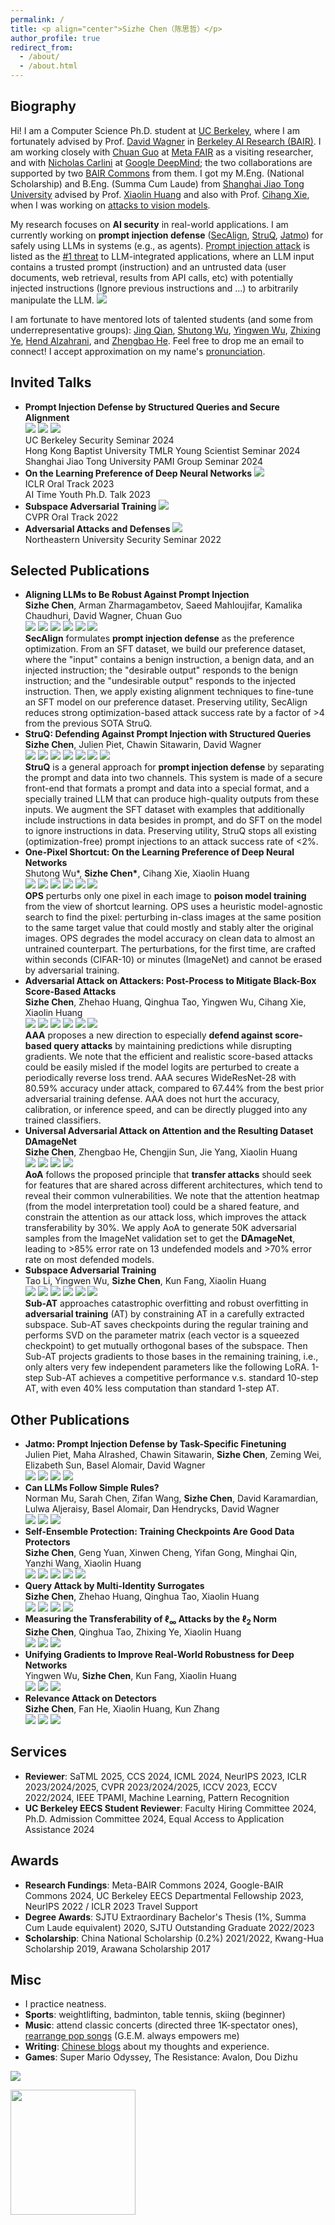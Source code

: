 ```yaml
---
permalink: /
title: <p align="center">Sizhe Chen（陈思哲）</p>
author_profile: true
redirect_from: 
  - /about/
  - /about.html
---
```

  
Biography
------
Hi! I am a Computer Science Ph.D. student at [UC Berkeley](https://eecs.berkeley.edu), where I am fortunately advised by Prof. [David Wagner](https://people.eecs.berkeley.edu/~daw) in [Berkeley AI Research (BAIR)](https://bair.berkeley.edu). I am working closely with [Chuan Guo](https://sites.google.com/view/chuanguo) at [Meta FAIR](https://ai.meta.com/research) as a visiting researcher, and with [Nicholas Carlini](https://nicholas.carlini.com) at [Google DeepMind](https://deepmind.google); the two collaborations are supported by two [BAIR Commons](https://bcommons.berkeley.edu/home) from them. I got my M.Eng. (National Scholarship) and B.Eng. (Summa Cum Laude) from [Shanghai Jiao Tong University](http://en.sjtu.edu.cn) advised by Prof. [Xiaolin Huang](http://www.pami.sjtu.edu.cn/en/xiaolin) and also with Prof. [Cihang Xie](https://cihangxie.github.io), when I was working on [attacks to vision models](https://drive.google.com/file/d/1nmocMJFOmw_5_N1roe96Vszhhg7zhaZS/view?usp=sharing).

My research focuses on **AI security** in real-world applications. I am currently working on **prompt injection defense** ([SecAlign](https://arxiv.org/pdf/2410.05451), [StruQ](http://arxiv.org/pdf/2402.06363), [Jatmo](https://arxiv.org/pdf/2312.17673)) for safely using LLMs in systems (e.g., as agents). [Prompt injection attack](https://www.ibm.com/topics/prompt-injection) is listed as the [#1 threat](https://owasp.org/www-project-top-10-for-large-language-model-applications) to LLM-integrated applications, where an LLM input contains a trusted prompt (instruction) and an untrusted data (user documents, web retrieval, results from API calls, etc) with potentially injected instructions (Ignore previous instructions and ...) to arbitrarily manipulate the LLM. <a href='https://scholar.google.com/citations?user=lp5ujPsAAAAJ&hl=en'><img src="https://img.shields.io/endpoint?url=https://raw.githubusercontent.com/Sizhe-Chen/Sizhe-Chen.github.io/google-scholar-stats/gs_data_shieldsio.json&labelColor=f6f6f6&color=9cf&style=flat&label=citations"></a>

I am fortunate to have mentored lots of talented students (and some from underrepresentative groups): [Jing Qian](https://jing-qian-98.github.io), [Shutong Wu](https://cychomatica.github.io), [Yingwen Wu](https://openreview.net/profile?id=~Yingwen_Wu1), [Zhixing Ye](https://ieeexplore.ieee.org/author/37089933329), [Hend Alzahrani](https://sa.linkedin.com/in/hend-alzahrani), and [Zhengbao He](https://openreview.net/profile?id=~Zhengbao_He1). Feel free to drop me an email to connect! I accept approximation on my name's [pronunciation](https://www.chinesenametools.com/meaning/result?first_name=%E6%80%9D%E5%93%B2).

Invited Talks
------
+ **Prompt Injection Defense by Structured Queries and Secure Alignment** <br/> [![](https://img.shields.io/badge/Talk-edca82)](https://docs.google.com/document/d/1pip5y_HGU4qjN0K6NEFuI379RPdL9T6o/edit?usp=sharing) [![](https://img.shields.io/badge/Slides-f47a60)](https://drive.google.com/file/d/1baUbgFMILhPWBeGrm67XXy_H-jO7raRa/view?usp=sharing) [![](https://img.shields.io/badge/Media-bf2c34)](https://mp.weixin.qq.com/s/FRsndA2Q_TzT6ghkktO7Lw) <br/> UC Berkeley Security Seminar 2024 <br/> Hong Kong Baptist University TMLR Young Scientist Seminar 2024 <br/> Shanghai Jiao Tong University PAMI Group Seminar 2024
+ **On the Learning Preference of Deep Neural Networks** [![](https://img.shields.io/badge/Slides-f47a60)](https://drive.google.com/file/d/11G7gn0-_sAsLTc5vKi6econZlCZdR0Kg/view?usp=sharing) <br/> ICLR Oral Track 2023 <br/> AI Time Youth Ph.D. Talk 2023
+ **Subspace Adversarial Training** [![](https://img.shields.io/badge/Slides-f47a60)](https://drive.google.com/file/d/1NaF_bZkrPvfsScLfVcjPqcPVQ3CW8hoK/view?usp=sharing) <br/> CVPR Oral Track 2022
+ **Adversarial Attacks and Defenses** [![](https://img.shields.io/badge/Slides-f47a60)](https://drive.google.com/file/d/1i6CIrdynqdidqgoTACkSmJEVQm7xRT0S/view?usp=sharing) <br/> Northeastern University Security Seminar 2022

Selected Publications
------
+ **Aligning LLMs to Be Robust Against Prompt Injection** <br/> **Sizhe Chen**, Arman Zharmagambetov, Saeed Mahloujifar, Kamalika Chaudhuri, David Wagner, Chuan Guo <br/> [![](https://img.shields.io/badge/Paper-a8c66c)](https://arxiv.org/pdf/2410.05451) [![](https://img.shields.io/badge/Website-097770)](https://sizhe-chen.github.io/SecAlign-Website) [![](https://img.shields.io/badge/Poster-1b6535)](https://drive.google.com/file/d/1-HFnET2azKniaS4k5dvgVwoRLa4Eg584/view?usp=sharing) [![](https://img.shields.io/badge/Talk-edca82)](https://docs.google.com/document/d/1pip5y_HGU4qjN0K6NEFuI379RPdL9T6o/edit?usp=sharing)  [![](https://img.shields.io/badge/Slides-f47a60)](https://drive.google.com/file/d/1baUbgFMILhPWBeGrm67XXy_H-jO7raRa/view?usp=sharing) [![](https://img.shields.io/badge/Code-4d5198)](https://github.com/facebookresearch/SecAlign) <br/> **SecAlign** formulates **prompt injection defense** as the preference optimization. From an SFT dataset, we build our preference dataset, where the "input" contains a benign instruction, a benign data, and an injected instruction; the "desirable output" responds to the benign instruction; and the "undesirable output" responds to the injected instruction. Then, we apply existing alignment techniques to fine-tune an SFT model on our preference dataset. Preserving utility, SecAlign reduces strong optimization-based attack success rate by a factor of >4 from the previous SOTA StruQ.
+ **StruQ: Defending Against Prompt Injection with Structured Queries** <br/> **Sizhe Chen**, Julien Piet, Chawin Sitawarin, David Wagner <br/> [![](https://img.shields.io/badge/USENIX%20Security-2025-e1dd72)](http://arxiv.org/abs/2402.06363) [![](https://img.shields.io/badge/Paper-a8c66c)](http://arxiv.org/pdf/2402.06363)  [![](https://img.shields.io/badge/Website-097770)](https://sizhe-chen.github.io/StruQ-Website) [![](https://img.shields.io/badge/Poster-1b6535)](https://drive.google.com/file/d/1UUz4t43sGqFOPZqNxf8izR--iLAl16QX/view?usp=sharing) [![](https://img.shields.io/badge/Talk-edca82)](https://simons.berkeley.edu/talks/david-wagner-uc-berkeley-2024-10-14) [![](https://img.shields.io/badge/Slides-f47a60)](https://drive.google.com/file/d/1baUbgFMILhPWBeGrm67XXy_H-jO7raRa/view?usp=sharing) [![](https://img.shields.io/badge/Code-4d5198)](https://github.com/Sizhe-Chen/StruQ) <br/> **StruQ** is a general approach for **prompt injection defense** by separating the prompt and data into two channels. This system is made of a secure front-end that formats a prompt and data into a special format, and a specially trained LLM that can produce high-quality outputs from these inputs. We augment the SFT dataset with examples that additionally include instructions in data besides in prompt, and do SFT on the model to ignore instructions in data. Preserving utility, StruQ stops all existing (optimization-free) prompt injections to an attack success rate of <2%.
+ **One-Pixel Shortcut: On the Learning Preference of Deep Neural Networks** <br/> Shutong Wu\*, **Sizhe Chen\***, Cihang Xie, Xiaolin Huang <br/> [![](https://img.shields.io/badge/ICLR%20Spotlight-2023-e1dd72)](https://openreview.net/forum?id=p7G8t5FVn2h) [![](https://img.shields.io/badge/Paper-a8c66c)](https://arxiv.org/pdf/2205.12141)  [![](https://img.shields.io/badge/Poster-1b6535)](https://drive.google.com/file/d/1p5SSuoGPcQCMul9N7pmp_1ON_xupKeoD/view?usp=sharing) [![](https://img.shields.io/badge/Talk-edca82)](https://iclr.cc/virtual/2023/oral/12603) [![](https://img.shields.io/badge/Slides-f47a60)](https://drive.google.com/file/d/1maneRbPHAbKd8-toYXnAcpqabNhciOEK/view?usp=sharing) [![](https://img.shields.io/badge/Code-4d5198)](https://github.com/cychomatica/One-Pixel-Shotcut) <br/> **OPS** perturbs only one pixel in each image to **poison model training** from the view of shortcut learning. OPS uses a heuristic model-agnostic search to find the pixel: perturbing in-class images at the same position to the same target value that could mostly and stably alter the original images. OPS degrades the model accuracy on clean data to almost an untrained counterpart. The perturbations, for the first time, are crafted within seconds (CIFAR-10) or minutes (ImageNet) and cannot be erased by adversarial training.
+ **Adversarial Attack on Attackers: Post-Process to Mitigate Black-Box Score-Based Attacks** <br/> **Sizhe Chen**, Zhehao Huang, Qinghua Tao, Yingwen Wu, Cihang Xie, Xiaolin Huang <br/> [![](https://img.shields.io/badge/NeurIPS-2022-e1dd72)](https://openreview.net/forum?id=7hhH95QKKDX) [![](https://img.shields.io/badge/Paper-a8c66c)](https://arxiv.org/pdf/2205.12134)  [![](https://img.shields.io/badge/Poster-1b6535)](https://drive.google.com/file/d/1DaVrjP0uTaolardNIYQDNO9z9NsH7ziM/view?usp=sharing) [![](https://img.shields.io/badge/Talk-edca82)](https://drive.google.com/file/d/1e7tsEvbT10R750eldANDAlLRxqwT2pgg/view?usp=sharing) [![](https://img.shields.io/badge/Slides-f47a60)](https://drive.google.com/file/d/1oexH2EjV0k9tBNOHkesHD9lIJlQKoE1o/view?usp=sharing) [![](https://img.shields.io/badge/Code-4d5198)](https://github.com/Sizhe-Chen/AAA) <br/> **AAA** proposes a new direction to especially **defend against score-based query attacks** by maintaining predictions while disrupting gradients. We note that the efficient and realistic score-based attacks could be easily misled if the model logits are perturbed to create a periodically reverse loss trend. AAA secures WideResNet-28 with 80.59% accuracy under attack, compared to 67.44% from the best prior adversarial training defense. AAA does not hurt the accuracy, calibration, or inference speed, and can be directly plugged into any trained classifiers.
+ **Universal Adversarial Attack on Attention and the Resulting Dataset DAmageNet** <br/> **Sizhe Chen**, Zhengbao He, Chengjin Sun, Jie Yang, Xiaolin Huang <br/> [![](https://img.shields.io/badge/IEEE%20TPAMI-2022-e1dd72)](https://ieeexplore.ieee.org/document/9238430) [![](https://img.shields.io/badge/Paper-a8c66c)](https://arxiv.org/pdf/2001.06325) [![](https://img.shields.io/badge/Slides-f47a60)](https://drive.google.com/file/d/1KkcXy5No_hQ7wiqN5aawTpoBkms2jAy3/view?usp=sharing) [![](https://img.shields.io/badge/Code-4d5198)](https://github.com/Sizhe-Chen/DAmageNet) <br/> **AoA** follows the proposed principle that **transfer attacks** should seek for features that are shared across different architectures, which tend to reveal their common vulnerabilities. We note that the attention heatmap (from the model interpretation tool) could be a shared feature, and constrain the attention as our attack loss, which improves the attack transferability by 30%. We apply AoA to generate 50K adversarial samples from the ImageNet validation set to get the **DAmageNet**, leading to >85% error rate on 13 undefended models and >70% error rate on most defended models.
+ **Subspace Adversarial Training** <br/> Tao Li, Yingwen Wu, **Sizhe Chen**, Kun Fang, Xiaolin Huang <br/> [![](https://img.shields.io/badge/CVPR%20Oral-2022-e1dd72)](https://openaccess.thecvf.com/content/CVPR2022/html/Li_Subspace_Adversarial_Training_CVPR_2022_paper) [![](https://img.shields.io/badge/Paper-a8c66c)](https://arxiv.org/pdf/2111.12229)  [![](https://img.shields.io/badge/Poster-1b6535)](https://drive.google.com/file/d/1AMKDIKvcaOmG1Y-p9aWDsoJzhOrrsFv3/view?usp=sharing) [![](https://img.shields.io/badge/Talk-edca82)](https://drive.google.com/file/d/1NCwOfILYPF6SOudDrHp4t9Q1lu-BfPFf/view?usp=sharing) [![](https://img.shields.io/badge/Slides-f47a60)](https://drive.google.com/file/d/1NaF_bZkrPvfsScLfVcjPqcPVQ3CW8hoK/view?usp=sharing) [![](https://img.shields.io/badge/Code-4d5198)](https://github.com/nblt/Sub-AT) <br/> **Sub-AT** approaches catastrophic overfitting and robust overfitting in **adversarial training** (AT) by constraining AT in a carefully extracted subspace. Sub-AT saves checkpoints during the regular training and performs SVD on the parameter matrix (each vector is a squeezed checkpoint) to get mutually orthogonal bases of the subspace. Then Sub-AT projects gradients to those bases in the remaining training, i.e., only alters very few independent parameters like the following LoRA. 1-step Sub-AT achieves a competitive performance v.s. standard 10-step AT, with even 40% less computation than standard 1-step AT.

Other Publications
------
+ **Jatmo: Prompt Injection Defense by Task-Specific Finetuning** <br/> Julien Piet, Maha Alrashed, Chawin Sitawarin, **Sizhe Chen**, Zeming Wei, Elizabeth Sun, Basel Alomair, David Wagner <br/> [![](https://img.shields.io/badge/ESORICS-2024-e1dd72)](https://dl.acm.org/doi/abs/10.1007/978-3-031-70879-4_6) [![](https://img.shields.io/badge/Paper-a8c66c)](https://arxiv.org/pdf/2312.17673) [![](https://img.shields.io/badge/Slides-f47a60)](https://drive.google.com/file/d/1dz23r986NxCFWXYuIMBQvHZ4Eg4liq_o/view?usp=sharing) [![](https://img.shields.io/badge/Code-4d5198)](https://github.com/wagner-group/prompt-injection-defense)
+ **Can LLMs Follow Simple Rules?** <br/> Norman Mu, Sarah Chen, Zifan Wang, **Sizhe Chen**, David Karamardian, Lulwa Aljeraisy, Basel Alomair, Dan Hendrycks, David Wagner <br/> [![](https://img.shields.io/badge/Paper-a8c66c)](https://arxiv.org/pdf/2311.04235) [![](https://img.shields.io/badge/Website-097770)](https://eecs.berkeley.edu/~normanmu/llm_rules) [![](https://img.shields.io/badge/Code-4d5198)](https://github.com/normster/llm_rules)
+ **Self-Ensemble Protection: Training Checkpoints Are Good Data Protectors** <br/> **Sizhe Chen**, Geng Yuan, Xinwen Cheng, Yifan Gong, Minghai Qin, Yanzhi Wang, Xiaolin Huang <br/> [![](https://img.shields.io/badge/ICLR-2023-e1dd72)](https://openreview.net/forum?id=9MO7bjoAfIA) [![](https://img.shields.io/badge/Paper-a8c66c)](https://arxiv.org/pdf/2211.12005)  [![](https://img.shields.io/badge/Poster-1b6535)](https://drive.google.com/file/d/171xgU_zcwvP0X9hlq1W-CJG4giCCxJIu/view?usp=sharing) [![](https://img.shields.io/badge/Slides-f47a60)](https://drive.google.com/file/d/1dIwpAVxqozog63t5J1ql2BUxBYaxSMky/view?usp=sharing) [![](https://img.shields.io/badge/Code-4d5198)](https://github.com/Sizhe-Chen/SEP)
+ **Query Attack by Multi-Identity Surrogates** <br/> **Sizhe Chen**, Zhehao Huang, Qinghua Tao, Xiaolin Huang <br/> [![](https://img.shields.io/badge/IEEE%20TAI-2023-e1dd72)](https://ieeexplore.ieee.org/document/10070787) [![](https://img.shields.io/badge/Paper-a8c66c)](https://arxiv.org/pdf/2105.15010) [![](https://img.shields.io/badge/Slides-f47a60)](https://drive.google.com/file/d/1ExOSIkz45BwYQKN1nfxtpxuBeg9gNut0/view?usp=sharing) [![](https://img.shields.io/badge/Code-4d5198)](https://github.com/Sizhe-Chen/QueryNet)
+ **Measuring the Transferability of $\ell_\infty$ Attacks by the $\ell_2$ Norm** <br/> **Sizhe Chen**, Qinghua Tao, Zhixing Ye, Xiaolin Huang <br/> [![](https://img.shields.io/badge/ICASSP-2023-e1dd72)](https://ieeexplore.ieee.org/document/10096892) [![](https://img.shields.io/badge/Paper-a8c66c)](https://arxiv.org/pdf/2102.10343) [![](https://img.shields.io/badge/Code-4d5198)](https://github.com/Sizhe-Chen/FairAttack)
+ **Unifying Gradients to Improve Real-World Robustness for Deep Networks** <br/> Yingwen Wu, **Sizhe Chen**, Kun Fang, Xiaolin Huang <br/> [![](https://img.shields.io/badge/ACM%20TIST-2023-e1dd72)](https://dl.acm.org/doi/abs/10.1145/3617895) [![](https://img.shields.io/badge/Paper-a8c66c)](https://arxiv.org/pdf/2208.06228) [![](https://img.shields.io/badge/Code-4d5198)](https://github.com/snowien/UniG-pytorch)
+ **Relevance Attack on Detectors** <br/> **Sizhe Chen**, Fan He, Xiaolin Huang, Kun Zhang <br/> [![](https://img.shields.io/badge/Pattern%20Recognition-2022-e1dd72)](https://www.sciencedirect.com/science/article/abs/pii/S0031320321006671) [![](https://img.shields.io/badge/Paper-a8c66c)](https://arxiv.org/pdf/2008.06822) [![](https://img.shields.io/badge/Code-4d5198)](https://github.com/Sizhe-Chen/RAD)

Services
------
+ **Reviewer**: SaTML 2025, CCS 2024, ICML 2024, NeurIPS 2023, ICLR 2023/2024/2025, CVPR 2023/2024/2025, ICCV 2023, ECCV 2022/2024, IEEE TPAMI, Machine Learning, Pattern Recognition
+ **UC Berkeley EECS Student Reviewer**: Faculty Hiring Committee 2024, Ph.D. Admission Committee 2024, Equal Access to Application Assistance 2024

Awards
------
+ **Research Fundings**: Meta-BAIR Commons 2024, Google-BAIR Commons 2024, UC Berkeley EECS Departmental Fellowship 2023, NeurIPS 2022 / ICLR 2023 Travel Support
+ **Degree Awards**: SJTU Extraordinary Bachelor's Thesis (1%, Summa Cum Laude equivalent) 2020, SJTU Outstanding Graduate 2022/2023
+ **Scholarship**: China National Scholarship (0.2%) 2021/2022, Kwang-Hua Scholarship 2019, Arawana Scholarship 2017

Misc
------
+ I practice neatness.
+ **Sports**: weightlifting, badminton, table tennis, skiing (beginner)
+ **Music**: attend classic concerts (directed three 1K-spectator ones), [rearrange pop songs](https://mp.weixin.qq.com/s/N2HMCAK7GdTAvyFQnfhhzA) (G.E.M. always empowers me)
+ **Writing**: [Chinese blogs](http://xhslink.com/5JP3XI) about my thoughts and experience. 
+ **Games**: Super Mario Odyssey, The Resistance: Avalon, Dou Dizhu <br/>

![](https://github.com/Sizhe-Chen/Sizhe-Chen.github.io/blob/master/images/piano.jpg?raw=true)

<img src="https://github.com/Sizhe-Chen/Sizhe-Chen.github.io/blob/master/images/piano.jpg?raw=true" width="200"/>

<script type="text/javascript" id="clstr_globe" src="//clustrmaps.com/globe.js?d=RDdNMEkPYOvHnn4Mr-0kAnakB8Z_o6113sJcvEWqA_4"></script>

